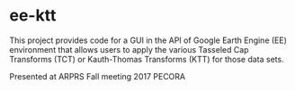 # ee-ktt
This project provides code for a GUI in the API of Google Earth Engine (EE) environment that allows users to apply the various 
Tasseled Cap Transforms (TCT) or Kauth-Thomas Transforms (KTT) for those data sets.

Presented at ARPRS Fall meeting 2017 PECORA
